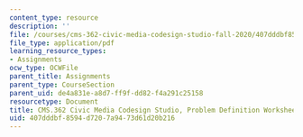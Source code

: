 ```yaml
---
content_type: resource
description: ''
file: /courses/cms-362-civic-media-codesign-studio-fall-2020/407dddbf8594d7207a9473d61d20b216_MITCMS_362F20_problemdefinition.pdf
file_type: application/pdf
learning_resource_types:
- Assignments
ocw_type: OCWFile
parent_title: Assignments
parent_type: CourseSection
parent_uid: de4a831e-a8d7-ff9f-dd82-f4a291c25158
resourcetype: Document
title: CMS.362 Civic Media Codesign Studio, Problem Definition Worksheet
uid: 407dddbf-8594-d720-7a94-73d61d20b216
---
```

